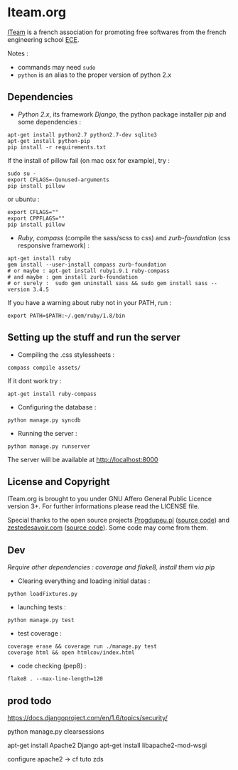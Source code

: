 # Iteam.org

[ITeam](http://iteam.org) is a french association for promoting free softwares from the french engineering school [ECE](http://ece.fr).

Notes :

* commands may need `sudo`
* `python` is an alias to the proper version of python 2.x

## Dependencies

* *Python 2.x*, its framework *Django*, the python package installer *pip* and some dependencies :
```shell
apt-get install python2.7 python2.7-dev sqlite3
apt-get install python-pip
pip install -r requirements.txt
```
If the install of pillow fail (on mac osx for example), try :
```shell
sudo su -
export CFLAGS=-Qunused-arguments
pip install pillow
```

or ubuntu :
```shell
export CFLAGS=""
export CPPFLAGS=""
pip install pillow
```

* *Ruby*, *compass* (compile the sass/scss to css) and *zurb-foundation* (css responsive framework) :
```shell
apt-get install ruby
gem install --user-install compass zurb-foundation
# or maybe : apt-get install ruby1.9.1 ruby-compass
# and maybe : gem install zurb-foundation
# or surely :  sudo gem uninstall sass && sudo gem install sass --version 3.4.5
```
If you have a warning about ruby not in your PATH, run :
```shell
export PATH=$PATH:~/.gem/ruby/1.8/bin
```

## Setting up the stuff and run the server

* Compiling the .css stylessheets :
```shell
compass compile assets/
```
If it dont work try :
```
apt-get install ruby-compass
```

* Configuring the database :
```shell
python manage.py syncdb
```

* Running the server :
```shell
python manage.py runserver
```
The server will be available at <http://localhost:8000>

## License and Copyright

ITeam.org is brought to you under GNU Affero General Public Licence version 3+. For further informations please read the LICENSE file.

Special thanks to the open source projects [Progdupeu.pl](http://progdupeu.pl) ([source code](http://bitbucket.org/MicroJoe/progdupeupl/)) and [zestedesavoir.com](http://zestedesavoir.com) ([source code](https://github.com/zestedesavoir/zds-site)). Some code may come from them.

## Dev

*Require other dependencies : coverage and flake8, install them via pip*

* Clearing everything and loading initial datas :
```shell
python loadFixtures.py
```

* launching tests :
```shell
python manage.py test
```

* test coverage :
```shell
coverage erase && coverage run ./manage.py test
coverage html && open htmlcov/index.html
```

* code checking (pep8) :
```shell
flake8 . --max-line-length=120
```

## prod todo

https://docs.djangoproject.com/en/1.6/topics/security/

python manage.py clearsessions

apt-get install Apache2 Django
apt-get install libapache2-mod-wsgi

configure apache2 -> cf tuto zds
